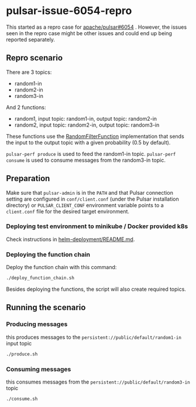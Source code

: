# pulsar-issue-6054-repro

This started as a repro case for [apache/pulsar#6054](https://github.com/apache/pulsar/issues/6054) . However, the issues seen in the repro case might be other issues and could end up being reported separately.

## Repro scenario

There are 3 topics:
* random1-in
* random2-in
* random3-in

And 2 functions:
* random1, input topic: random1-in, output topic: random2-in
* random2, input topic: random2-in, output topic: random3-in

These functions use the [RandomFilterFunction](random-filter-function/src/main/java/com/github/lhotari/pulsar/RandomFilterFunction.java) implementation that sends the input to the output topic with a given probability (0.5 by default).

`pulsar-perf produce` is used to feed the random1-in topic. `pulsar-perf consume` is used to consume messages from the random3-in topic.

## Preparation

Make sure that `pulsar-admin` is in the `PATH` and that Pulsar connection setting are configured in `conf/client.conf` (under the Pulsar installation directory) or `PULSAR_CLIENT_CONF` environment variable points to a `client.conf` file for the desired target environment.

### Deploying test environment to minikube / Docker provided k8s

Check instructions in [helm-deployment/README.md](helm-deployment/README.md).


### Deploying the function chain


Deploy the function chain with this command:

```bash
./deploy_function_chain.sh
```

Besides deploying the functions, the script will also create required topics.


## Running the scenario

### Producing messages

this produces messages to the `persistent://public/default/random1-in` input topic

```bash
./produce.sh
```

### Consuming messages

this consumes messages from the `persistent://public/default/random3-in` topic

```bash
./consume.sh
```


